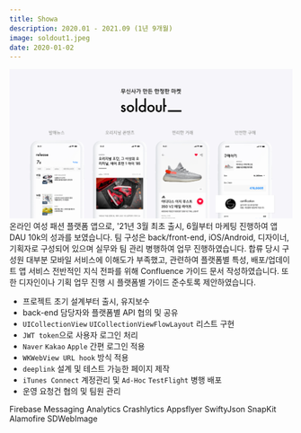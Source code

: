 ```yaml
---
title: Showa
description: 2020.01 - 2021.09 (1년 9개월)
image: soldout1.jpeg
date: 2020-01-02
---
```


[![link](/assets/images/projects/soldout2.jpeg)][web link]
온라인 여성 패션 플랫폼 앱으로, '21년 3월 최초 출시, 6월부터 마케팅 진행하여 앱 DAU 10k의 성과를 보였습니다. 팀 구성은 back/front-end, iOS/Android, 디자이너, 기획자로 구성되어 있으며 실무와 팀 관리 병행하여 업무 진행하였습니다. 합류 당시 구성원 대부분 모바일 서비스에 이해도가 부족했고, 관련하여 플랫폼별 특성, 배포/업데이트 앱 서비스 전반적인 지식 전파를 위해 Confluence 가이드 문서 작성하였습니다. 또한 디자인이나 기획 업무 진행 시 플랫폼별 가이드 준수토록 제안하였습니다.

- 프로젝트 초기 설계부터 출시, 유지보수
- back-end 담당자와 플랫폼별 API 협의 및 공유
- `UICollectionView` `UICollectionViewFlowLayout` 리스트 구현
- `JWT token`으로 사용자 로그인 처리
- `Naver` `Kakao` `Apple` 간편 로그인 적용
- `WKWebView URL hook` 방식 적용
- `deeplink` 설계 및 테스트 가능한 페이지 제작
- `iTunes Connect` 계정관리 및 `Ad-Hoc` `TestFlight` 병행 배포
- 운영 요청건 협의 및 팀원 관리
<div class="hyde tags skills">
    <a class="hyde tag">Firebase Messaging</a>
    <a class="hyde tag">Analytics</a>
    <a class="hyde tag">Crashlytics</a>
    <a class="hyde tag">Appsflyer</a>
    <a class="hyde tag">SwiftyJson</a>
    <a class="hyde tag">SnapKit</a>
    <a class="hyde tag">Alamofire</a>
    <a class="hyde tag">SDWebImage</a>
</div>

[web link]: https://cellook.kr